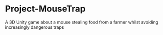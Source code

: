 # Project-MouseTrap
A 3D Unity game about a mouse stealing food from a farmer whilst avoiding increasingly dangerous traps
